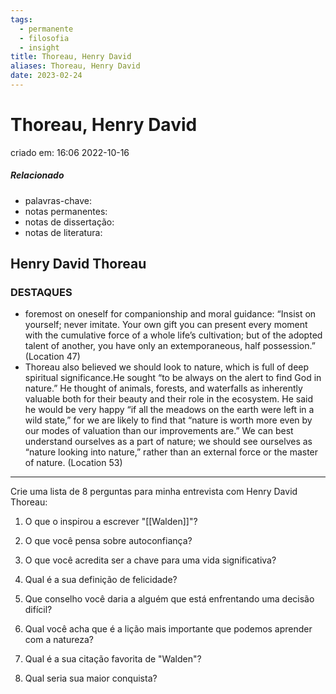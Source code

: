 ```yaml
---
tags:
  - permanente
  - filosofia
  - insight
title: Thoreau, Henry David 
aliases: Thoreau, Henry David 
date: 2023-02-24
---
```

# Thoreau, Henry David 
criado em: 16:06 2022-10-16

##### Relacionado
- palavras-chave: 
- notas permanentes: 
- notas de dissertação:
- notas de literatura: 
## Henry David Thoreau
### DESTAQUES
- foremost on oneself for companionship and moral guidance: “Insist on yourself; never imitate. Your own gift you can present every moment with the cumulative force of a whole life’s cultivation; but of the adopted talent of another, you have only an extemporaneous, half possession.” (Location 47)
- Thoreau also believed we should look to nature, which is full of deep spiritual significance.He sought “to be always on the alert to find God in nature.” He thought of animals, forests, and waterfalls as inherently valuable both for their beauty and their role in the ecosystem. He said he would be very happy “if all the meadows on the earth were left in a wild state,” for we are likely to find that “nature is worth more even by our modes of valuation than our improvements are.” We can best understand ourselves as a part of nature; we should see ourselves as “nature looking into nature,” rather than an external force or the master of nature. (Location 53)

---

Crie uma lista de 8 perguntas para minha entrevista com Henry David Thoreau:

1. O que o inspirou a escrever "[[Walden]]"?

2. O que você pensa sobre autoconfiança?

3. O que você acredita ser a chave para uma vida significativa?

4. Qual é a sua definição de felicidade?

5. Que conselho você daria a alguém que está enfrentando uma decisão difícil?

6. Qual você acha que é a lição mais importante que podemos aprender com a natureza?

7. Qual é a sua citação favorita de "Walden"?

8. Qual seria sua maior conquista?
